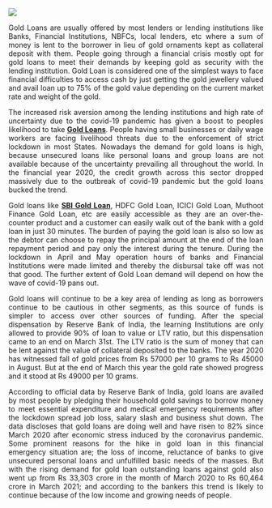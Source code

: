 <img src="https://static.theprint.in/wp-content/uploads/2018/09/gol-e1539745387865.jpg"><p align="justify">Gold Loans are usually offered by most lenders or lending institutions like Banks, Financial Institutions, NBFCs, local lenders, etc where a sum of money is lent to the borrower in lieu of gold ornaments kept as collateral deposit with them. People going through a financial crisis mostly opt for gold loans to meet their demands by keeping gold as security with the lending institution. Gold Loan is considered one of the simplest ways to face financial difficulties to access cash by just getting the gold jewellery valued and avail loan up to 75% of the gold value depending on the current market rate and weight of the gold.</P>

<p align="justify">The increased risk aversion among the lending institutions and high rate of uncertainty due to the covid-19 pandemic has given a boost to peoples likelihood to take <b><a href="https://www.dialabank.com/gold-loan/">Gold Loans</a></b>. People having small businesses or daily wage workers are facing livelihood threats due to the enforcement of strict lockdown in  most States. Nowadays the demand for gold loans is high, because unsecured loans like personal loans and group loans are not available because of the uncertainty prevailing all throughout the world. In the financial year 2020, the credit growth across this sector dropped massively due to the outbreak of covid-19 pandemic but the gold loans bucked the trend.</P>

<p align="justify">Gold loans like <b><a href="https://www.dialabank.com/gold-loan/sbi-gold-loan/">SBI Gold Loan</a></b>, HDFC Gold Loan, ICICI Gold Loan, Muthoot Finance Gold Loan, etc are easily accessible as they are an over-the-counter product and a customer can easily walk out of the bank with a gold loan in just 30 minutes. The burden of paying the gold loan is also so low as the debtor can choose to repay the principal amount at the end of the loan repayment period and pay only the interest during the tenure.
During the lockdown in April and May operation hours of banks and Financial Institutions were made limited and thereby the disbursal take off was not that good. The further extent of Gold Loan demand will depend on how the wave of covid-19 pans out. </P>

<p align="justify">Gold loans will continue to be a key area of lending as long as borrowers continue to be cautious in other segments, as this source of funds  is simpler to access over other sources of funding. After the special dispensation by Reserve Bank of India, the learning Institutions are only allowed to provide 90% of loan to value or LTV ratio, but this dispensation came to an end on March 31st. The LTV ratio is the sum of money that can be lent against the value of collateral deposited to the banks. 
The year 2020 has witnessed fall of gold prices from Rs 57000 per 10 grams to Rs 45000 in August. But at the end of March this year the gold rate showed progress and it stood at Rs 49000 per 10 grams. </P>

<p align="justify">According to official data by Reserve Bank of India, gold loans are availed by most people by pledging their household gold savings to borrow money to meet essential expenditure and medical emergency requirements after the lockdown spread job loss, salary slash and business shut down. The data discloses that gold loans are doing well and have risen to 82% since March 2020 after economic stress induced by the coronavirus pandemic. Some prominent reasons for the hike in gold loan in this financial emergency situation are; the loss of income, reluctance of banks to give unsecured personal loans and unfulfilled basic needs of the masses. But with the rising demand for gold loan outstanding loans against gold also went up from Rs 33,303 crore in the month of March 2020 to Rs 60,464 crore in March 2021; and according to the bankers this trend is likely to continue because of the low income and growing needs of people. </P>
